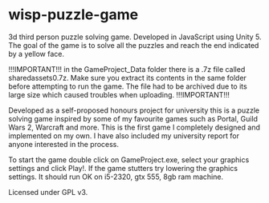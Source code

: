 # wisp-puzzle-game
3d third person puzzle solving game. Developed in JavaScript using Unity 5.
The goal of the game is to solve all the puzzles and reach the end indicated by a yellow face.

!!!IMPORTANT!!!
in the GameProject_Data folder there is a .7z file called sharedassets0.7z. Make sure you extract its contents in the same folder before attempting to run the game. The file had to be archived due to its large size which caused troubles when uploading.
!!!IMPORTANT!!!

Developed as a self-proposed honours project for university this is a puzzle solving game inspired by some of my favourite games such as Portal, Guild Wars 2, Warcraft and more. This is the first game I completely designed and implemented on my own. I have also included my university report for anyone interested in the process.

To start the game double click on GameProject.exe, select your graphics settings and click Play!. If the game stutters try lowering the graphics settings. It should run OK on i5-2320, gtx 555, 8gb ram machine.

Licensed under GPL v3.
